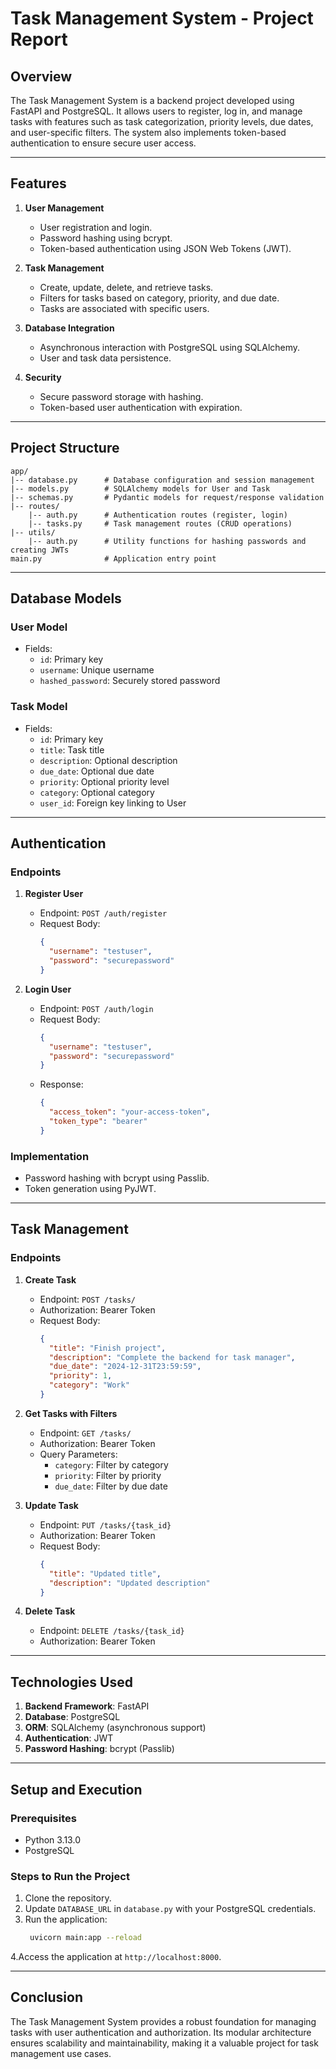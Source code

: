 # Task Management System - Project Report

## **Overview**

The Task Management System is a backend project developed using FastAPI and PostgreSQL. It allows users to register, log in, and manage tasks with features such as task categorization, priority levels, due dates, and user-specific filters. The system also implements token-based authentication to ensure secure user access.

---

## **Features**

1. **User Management**

   - User registration and login.
   - Password hashing using bcrypt.
   - Token-based authentication using JSON Web Tokens (JWT).

2. **Task Management**

   - Create, update, delete, and retrieve tasks.
   - Filters for tasks based on category, priority, and due date.
   - Tasks are associated with specific users.

3. **Database Integration**

   - Asynchronous interaction with PostgreSQL using SQLAlchemy.
   - User and task data persistence.

4. **Security**

   - Secure password storage with hashing.
   - Token-based user authentication with expiration.

---

## **Project Structure**

```
app/
|-- database.py      # Database configuration and session management
|-- models.py        # SQLAlchemy models for User and Task
|-- schemas.py       # Pydantic models for request/response validation
|-- routes/
    |-- auth.py      # Authentication routes (register, login)
    |-- tasks.py     # Task management routes (CRUD operations)
|-- utils/
    |-- auth.py      # Utility functions for hashing passwords and creating JWTs
main.py              # Application entry point
```

---

## **Database Models**

### **User Model**

- Fields:
  - `id`: Primary key
  - `username`: Unique username
  - `hashed_password`: Securely stored password

### **Task Model**

- Fields:
  - `id`: Primary key
  - `title`: Task title
  - `description`: Optional description
  - `due_date`: Optional due date
  - `priority`: Optional priority level
  - `category`: Optional category
  - `user_id`: Foreign key linking to User

---

## **Authentication**

### **Endpoints**

1. **Register User**

   - Endpoint: `POST /auth/register`
   - Request Body:
     ```json
     {
       "username": "testuser",
       "password": "securepassword"
     }
     ```

2. **Login User**

   - Endpoint: `POST /auth/login`
   - Request Body:
     ```json
     {
       "username": "testuser",
       "password": "securepassword"
     }
     ```
   - Response:
     ```json
     {
       "access_token": "your-access-token",
       "token_type": "bearer"
     }
     ```

### **Implementation**

- Password hashing with bcrypt using Passlib.
- Token generation using PyJWT.

---

## **Task Management**

### **Endpoints**

1. **Create Task**

   - Endpoint: `POST /tasks/`
   - Authorization: Bearer Token
   - Request Body:
     ```json
     {
       "title": "Finish project",
       "description": "Complete the backend for task manager",
       "due_date": "2024-12-31T23:59:59",
       "priority": 1,
       "category": "Work"
     }
     ```

2. **Get Tasks with Filters**

   - Endpoint: `GET /tasks/`
   - Authorization: Bearer Token
   - Query Parameters:
     - `category`: Filter by category
     - `priority`: Filter by priority
     - `due_date`: Filter by due date

3. **Update Task**

   - Endpoint: `PUT /tasks/{task_id}`
   - Authorization: Bearer Token
   - Request Body:
     ```json
     {
       "title": "Updated title",
       "description": "Updated description"
     }
     ```

4. **Delete Task**

   - Endpoint: `DELETE /tasks/{task_id}`
   - Authorization: Bearer Token

---

## **Technologies Used**

1. **Backend Framework**: FastAPI
2. **Database**: PostgreSQL
3. **ORM**: SQLAlchemy (asynchronous support)
4. **Authentication**: JWT
5. **Password Hashing**: bcrypt (Passlib)

---

## **Setup and Execution**

### **Prerequisites**

- Python 3.13.0
- PostgreSQL

### **Steps to Run the Project**

1. Clone the repository.
2. Update `DATABASE_URL` in `database.py` with your PostgreSQL credentials.
3. Run the application:
   ```bash
    uvicorn main:app --reload
   ```
4.Access the application at `http://localhost:8000`.

---


## **Conclusion**

The Task Management System provides a robust foundation for managing tasks with user authentication and authorization. Its modular architecture ensures scalability and maintainability, making it a valuable project for task management use cases.


